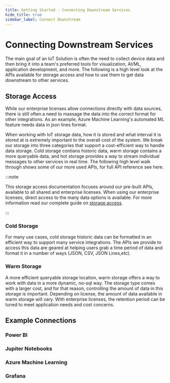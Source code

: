 ```yaml
---
title: Getting Started - Connecting Downstream Services
hide_title: true
sidebar_label: Connect Downstream
---
```


# Connecting Downstream Services

The main goal of an IoT Solution is often the need to collect device data and then bring it into a team's preferred tools for visualization, AI/ML, application development, and more.  The following is a high level look at the APIs available for storage access and how to use them to get data downstream to other services.

## Storage Access

While our enterprise licenses allow connections directly with data sources, there is still often a need to massage the data into the correct format for other integrations.  As an example, Azure Machine Learning's automated ML feature needs data in json lines format.  

When working with IoT storage data, how it is stored and what interval it is stored at is extremely important to the overall cost of the system.  We break our storage into three categories that support a cost-efficient way to handle data storage.  Cold storage contians historic data, warm storage contains a more queryable data, and hot storage provides a way to stream individual messages to other services in real time.  The following high level walk through shows some of our more used APIs, for full API reference see here.

:::note

This storage access documentation focuses around our pre-built APIs, available to all shared and enterprise licenses.  When using our enterprise licenses, direct access to the many data options is available.  For more information read our complete guide on [storage access](../developers/storage-access/overview).

:::

### Cold Storage

For many use cases, cold storage historic data can be formatted in an efficient way to support many service integrations.  The APIs we provide to access this data are geared at helping users grab a time period of data and format it in a number of ways (JSON, CSV, JSON Lines,etc).  

### Warm Storage

A more efficient queryable storage location, warm storage offers a way to work with data in a more dynamic, no-sql way.  The storage type comes with a larger cost, and for that reason, controlling the amount of data in this storage is important.  Depending on license, the amount of data available in warm storage will vary.  With enterprise licenses, the retention period can be tuned to meet application needs and cost concerns.

<!-- ### Hot Storage

#### Webhooks -->

## Example Connections

### Power BI

### Jupiter Notebooks

### Azure Machine Learning

### Grafana

<!-- ### AWS ____ -->
